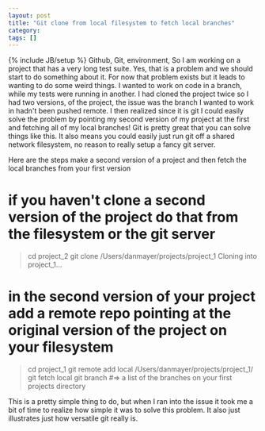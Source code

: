 ```yaml
---
layout: post
title: "Git clone from local filesystem to fetch local branches"
category:
tags: []
---
```

{% include JB/setup %}
Github, Git, environment, So I am working on a project that has a very long test suite. Yes, that is a problem and we should start to do something about it. For now that problem exists but it leads to wanting to do some weird things. I wanted to work on code in a branch, while my tests were running in another. I had cloned the project twice so I had two versions, of the project, the issue was the branch I wanted to work in hadn't been pushed remote. I then realized since it is git I could easily solve the problem by pointing my second version of my project at the first and fetching all of my local branches! Git is pretty great that you can solve things like this. It also means you could easily just run git off a shared network filesystem, no reason to really setup a fancy git server.

Here are the steps make a second version of a project and then fetch the local branches from your first version

# if you haven't clone a second version of the project do that from the filesystem or the git server
> cd project_2
> git clone /Users/danmayer/projects/project_1
> Cloning into project_1...

# in the second version of your project add a remote repo pointing at the original version of the project on your filesystem
> cd project_1
> git remote add local /Users/danmayer/projects/project_1/
> git fetch local
> git branch #=> a list of the branches on your first projects directory

This is a pretty simple thing to do, but when I ran into the issue it took me a bit of time to realize how simple it was to solve this problem. It also just illustrates just how versatile git really is.